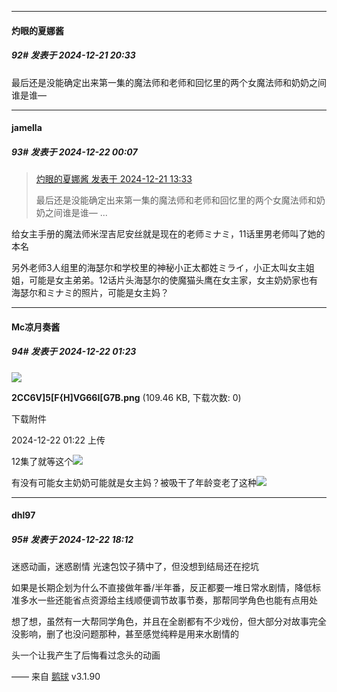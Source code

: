 ﻿
*****

####  灼眼的夏娜酱  
##### 92#       发表于 2024-12-21 20:33

最后还是没能确定出来第一集的魔法师和老师和回忆里的两个女魔法师和奶奶之间谁是谁—


*****

####  jamella  
##### 93#       发表于 2024-12-22 00:07

<blockquote><a href="httphttps://bbs.saraba1st.com/2b/forum.php?mod=redirect&amp;goto=findpost&amp;pid=66982435&amp;ptid=2172327" target="_blank">灼眼的夏娜酱 发表于 2024-12-21 13:33</a>

最后还是没能确定出来第一集的魔法师和老师和回忆里的两个女魔法师和奶奶之间谁是谁— ...</blockquote>
给女主手册的魔法师米涅吉尼安丝就是现在的老师ミナミ，11话里男老师叫了她的本名

另外老师3人组里的海瑟尔和学校里的神秘小正太都姓ミライ，小正太叫女主姐姐，可能是女主弟弟。12话片头海瑟尔的使魔猫头鹰在女主家，女主奶奶家也有海瑟尔和ミナミ的照片，可能是女主妈？


*****

####  Mc凉月奏酱  
##### 94#       发表于 2024-12-22 01:23

<img src="https://img.saraba1st.com/forum/202412/22/012233by9chnzpl9hrgtp9.png" referrerpolicy="no-referrer">

<strong>2CC6V]5[F{H]VG66I[G7B.png</strong> (109.46 KB, 下载次数: 0)

下载附件

2024-12-22 01:22 上传

12集了就等这个<img src="https://static.saraba1st.com/image/smiley/face2017/037.png" referrerpolicy="no-referrer">

有没有可能女主奶奶可能就是女主妈？被吸干了年龄变老了这种<img src="https://static.saraba1st.com/image/smiley/face2017/037.png" referrerpolicy="no-referrer">


*****

####  dhl97  
##### 95#       发表于 2024-12-22 18:12

迷惑动画，迷惑剧情
光速包饺子猜中了，但没想到结局还在挖坑

如果是长期企划为什么不直接做年番/半年番，反正都要一堆日常水剧情，降低标准多水一些还能省点资源给主线顺便调节故事节奏，那帮同学角色也能有点用处

想了想，虽然有一大帮同学角色，并且在全剧都有不少戏份，但大部分对故事完全没影响，删了也没问题那种，甚至感觉纯粹是用来水剧情的

头一个让我产生了后悔看过念头的动画

—— 来自 [鹅球](https://www.pgyer.com/GcUxKd4w) v3.1.90


